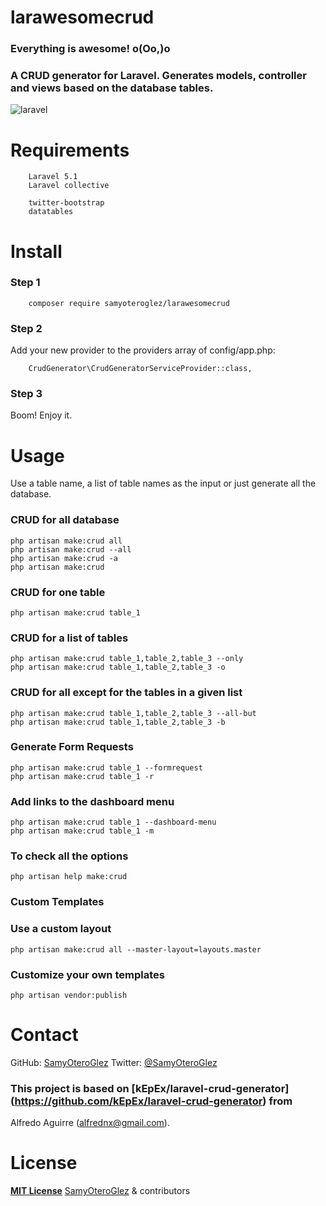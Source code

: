 # larawesomecrud

### Everything is awesome! o(Oo,)o

### A CRUD generator for Laravel. Generates models, controller and views based on the database tables.

![laravel](https://cloud.githubusercontent.com/assets/8644532/22171498/74ab9b60-df5d-11e6-8e20-4617a38a8fec.png)

# Requirements

        Laravel 5.1
        Laravel collective
        
        twitter-bootstrap
        datatables

# Install

### Step 1

        composer require samyoteroglez/larawesomecrud


### Step 2

Add your new provider to the providers array of config/app.php:

        CrudGenerator\CrudGeneratorServiceProvider::class,

### Step 3

Boom! Enjoy it.


# Usage

Use a table name, a list of table names as the input or just generate all the database.

### CRUD for all database

	php artisan make:crud all
	php artisan make:crud --all
	php artisan make:crud -a
	php artisan make:crud

### CRUD for one table

	php artisan make:crud table_1
	
### CRUD for a list of tables

	php artisan make:crud table_1,table_2,table_3 --only
	php artisan make:crud table_1,table_2,table_3 -o

### CRUD for all except for the tables in a given list

	php artisan make:crud table_1,table_2,table_3 --all-but
	php artisan make:crud table_1,table_2,table_3 -b

### Generate Form Requests

	php artisan make:crud table_1 --formrequest
	php artisan make:crud table_1 -r

### Add links to the dashboard menu

	php artisan make:crud table_1 --dashboard-menu
	php artisan make:crud table_1 -m

### To check all the options 

	php artisan help make:crud

### Custom Templates

### Use a custom layout

	php artisan make:crud all --master-layout=layouts.master 

### Customize your own templates

    php artisan vendor:publish

# Contact
GitHub: [SamyOteroGlez](http://github.com/SamyOteroGlez)
Twitter: [@SamyOteroGlez](@SamyOteroGlez)

### This project is based on [kEpEx/laravel-crud-generator] (https://github.com/kEpEx/laravel-crud-generator) from
Alfredo Aguirre (alfrednx@gmail.com).

# License
**[MIT License](./LICENSE)**
[SamyOteroGlez](http://github.com/SamyOteroGlez) & contributors
